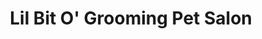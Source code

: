 ---
title: "Lil Bit O' Grooming Pet Salon"
url: /spokane/lil-bit-o-grooming-pet-salon/
shop: pet
---